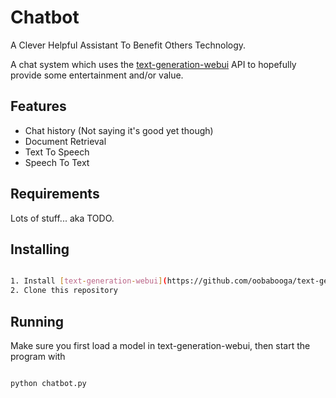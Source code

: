 # Chatbot

A Clever Helpful Assistant To Benefit Others Technology.

A chat system which uses the [text-generation-webui](https://github.com/oobabooga/text-generation-webui/) API to hopefully provide some entertainment and/or value.

## Features

* Chat history (Not saying it's good yet though)
* Document Retrieval
* Text To Speech
* Speech To Text

## Requirements

Lots of stuff... aka TODO.

## Installing
```bash

1. Install [text-generation-webui](https://github.com/oobabooga/text-generation-webui/)
2. Clone this repository

```

## Running

Make sure you first load a model in text-generation-webui, then start the program with

```bash

python chatbot.py

```